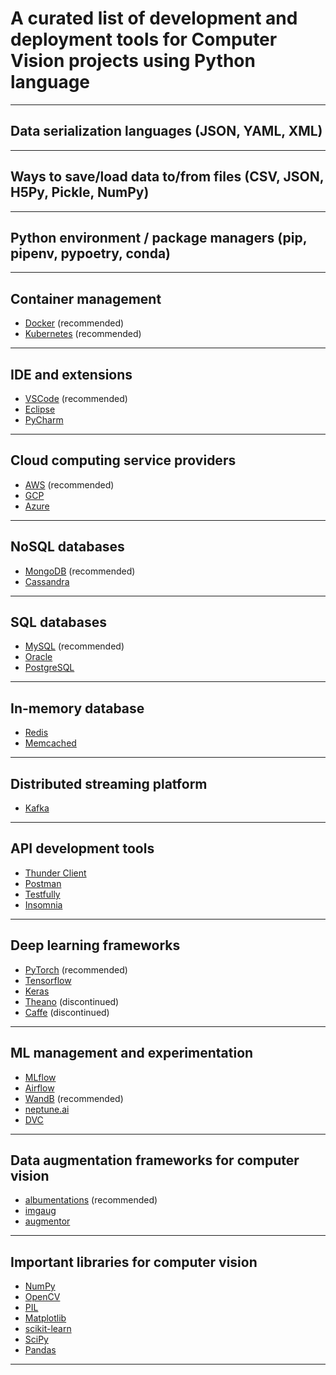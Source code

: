 # A curated list of development and deployment tools for Computer Vision projects using Python language
---
## Data serialization languages (JSON, YAML, XML)
---
## Ways to save/load data to/from files (CSV, JSON, H5Py, Pickle, NumPy)
---
## Python environment / package managers (pip, pipenv, pypoetry, conda)
---
## Container management
- [Docker](https://www.docker.com) (recommended)
- [Kubernetes](https://kubernetes.io) (recommended)
---
## IDE and extensions
- [VSCode](https://code.visualstudio.com) (recommended)
- [Eclipse](https://www.eclipse.org)
- [PyCharm](https://www.jetbrains.com/pycharm/)
---
## Cloud computing service providers
- [AWS](https://aws.amazon.com) (recommended)
- [GCP](https://cloud.google.com)
- [Azure](https://azure.microsoft.com/)
---
## NoSQL databases
- [MongoDB](https://www.mongodb.com) (recommended)
- [Cassandra](https://cassandra.apache.org/)
---
## SQL databases
- [MySQL](https://www.mysql.com) (recommended)
- [Oracle](https://www.oracle.com/database/)
- [PostgreSQL](https://www.postgresql.org)
---
## In-memory database
- [Redis](https://redis.io)
- [Memcached](https://memcached.org)
---
## Distributed streaming platform
- [Kafka](https://kafka.apache.org)
---
## API development tools
- [Thunder Client](https://www.thunderclient.com)
- [Postman](https://www.postman.com)
- [Testfully](https://testfully.io)
- [Insomnia](https://insomnia.rest)
---
## Deep learning frameworks
- [PyTorch](https://pytorch.org) (recommended)
- [Tensorflow](https://www.tensorflow.org)
- [Keras](https://keras.io)
- [Theano](https://github.com/Theano/Theano) (discontinued)
- [Caffe](https://caffe.berkeleyvision.org) (discontinued)
---
## ML management and experimentation
- [MLflow](https://mlflow.org)
- [Airflow](https://airflow.apache.org)
- [WandB](https://wandb.ai) (recommended)
- [neptune.ai](https://neptune.ai)
- [DVC](https://dvc.org)
--- 
## Data augmentation frameworks for computer vision
- [albumentations](https://albumentations.ai) (recommended)
- [imgaug](https://imgaug.readthedocs.io/en/latest/)
- [augmentor](https://augmentor.readthedocs.io/en/master/)
---
## Important libraries for computer vision
- [NumPy](https://numpy.org)
- [OpenCV](https://opencv.org)
- [PIL](https://pillow.readthedocs.io/)
- [Matplotlib](https://matplotlib.org)
- [scikit-learn](https://scikit-learn.org/)
- [SciPy](https://scipy.org)
- [Pandas](https://pandas.pydata.org)
---

